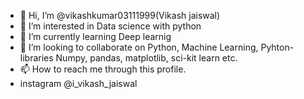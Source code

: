 - 👋 Hi, I’m @vikashkumar03111999(Vikash jaiswal)
- 👀 I’m interested in Data science with  python
- 🌱 I’m currently learning Deep learnig
- 💞️ I’m looking to collaborate on Python, Machine Learning, Pyhton-libraries Numpy, pandas, matplotlib, sci-kit learn etc.
- 📫 How to reach me through this profile.
- instagram @i_vikash_jaiswal

<!---
vikashkumar03111999/vikashkumar03111999 is a ✨ special ✨ repository because its `README.md` (this file) appears on your GitHub profile.
You can click the Preview link to take a look at your changes.
--->

